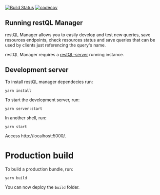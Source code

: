 [![Build Status](https://travis-ci.org/B2W-BIT/restQL-manager.svg?branch=new-routes)](https://travis-ci.org/B2W-BIT/restQL-manager)
[![codecov](https://codecov.io/gh/B2W-BIT/restQL-manager/branch/master/graph/badge.svg)](https://codecov.io/gh/B2W-BIT/restQL-manager)

## Running restQL Manager

restQL Manager allows you to easily develop and test new queries, save resources endpoints, check resources status and save queries that can be used by clients just referencing the query's name.

restQL Manager requires a [restQL-server](https://github.com/B2W-BIT/restQL-server) running instance.


## Development server


To install restQL manager dependecies run:

```shell
yarn install
```

To start the development server, run:

```shell
yarn server:start
```

In another shell, run:

```shell
yarn start
```

Access http://localhost:5000/.


# Production build

To build a production bundle, run:

```shell
yarn build
```

You can now deploy the `build` folder.
